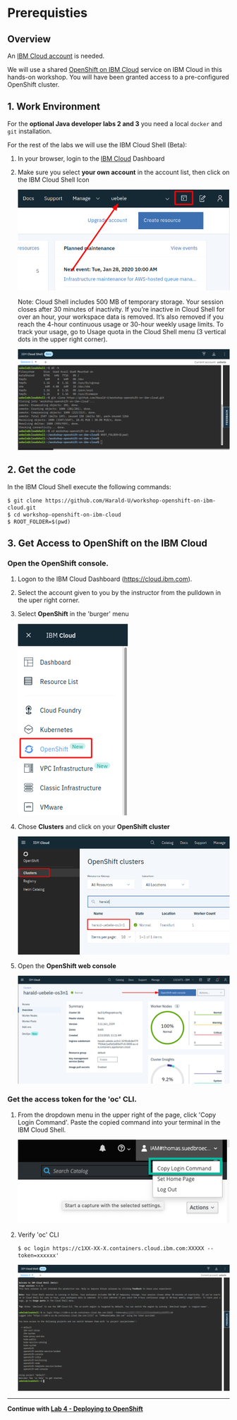 # Prerequisties

## Overview 

An [IBM Cloud account](https://cloud.ibm.com/registration) is needed. 

We will use a shared [OpenShift on IBM Cloud](https://cloud.ibm.com/kubernetes/catalog/openshiftcluster) service on IBM Cloud in this hands-on workshop. You will have been granted access to a pre-configured OpenShift cluster.


## 1. Work Environment

For the **optional Java developer labs 2 and 3** you need a local `docker` and `git` installation.

For the rest of the labs we will use the IBM Cloud Shell (Beta):


1. In your browser, login to the [IBM Cloud](https://cloud.ibm.com) Dashboard
2. Make sure you select **your own account** in the account list, then click on the IBM Cloud Shell Icon

   ![](images/cloudshellicon.png)

    Note: Cloud Shell includes 500 MB of temporary storage. Your session closes after 30 minutes of inactivity. If you’re inactive in Cloud Shell for over an hour, your workspace data is removed. It’s also removed if you reach the 4-hour continuous usage or 30-hour weekly usage limits. To track your usage, go to Usage quota in the Cloud Shell menu (3 vertical dots in the upper right corner).

   ![](images/cloudshell.png)


## 2. Get the code

In the IBM Cloud Shell execute the following commands:

```
$ git clone https://github.com/Harald-U/workshop-openshift-on-ibm-cloud.git
$ cd workshop-openshift-on-ibm-cloud
$ ROOT_FOLDER=$(pwd)
```



## 3. Get Access to OpenShift on the IBM Cloud

### Open the OpenShift console. 

1. Logon to the IBM Cloud Dashboard (https://cloud.ibm.com).

2. Select the account given to you by the instructor from the pulldown in the uper right corner.

3. Select **OpenShift** in the 'burger' menu

    ![Select Open Shift in the menu](images/os-registry-01.png)

4. Chose **Clusters** and click on your **OpenShift cluster**

    ![Chose Clusters and click on your OpenShift cluster](images/os-registry-02.png)

4. Open the **OpenShift web console**

    ![Open the OpenShift web console](images/os-registry-03.png)

### Get the access token for the 'oc' CLI. 


1. From the dropdown menu in the upper right of the page, click 'Copy Login Command'. Paste the copied command into your terminal in the IBM Cloud Shell.

    ![Key](images/os-key-01.png)

2. Verify 'oc' CLI

    ```
    $ oc login https://c1XX-XX-X.containers.cloud.ibm.com:XXXXX --token=xxxxxx'
    ```

    ![oc login in cloudshell](images/oc-login-cloudshell.png)

---

__Continue with [Lab 4 - Deploying to OpenShift](4-openshift.md)__

